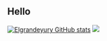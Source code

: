 ## Hello  
[![Elgrandeyury GitHub stats](https://github-readme-stats.vercel.app/api?username=Elgrandeyury)](https://github.com/Elgrandeyury/github-readme-stats)
<img src="https://github-readme-stats-eight-theta.vercel.app/api/top-langs/?username=matheusdias20&layout=compact&langs_count=8&theme=react"/>
